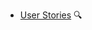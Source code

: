 * [User Stories](./requirements/userStories) <trigger for="pop:user-stories-preview">:mag:</trigger>


<popover id="pop:user-stories-preview" title=":mag: User Stories" placement="right">
  <div slot="content">
    <include src=".\preview.md" />
  </div>
</popover>
